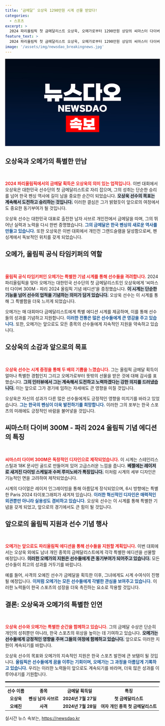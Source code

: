 ```yaml
---
title: ‘금메달’ 오상욱 1290만원 시계 선물 받았다!
categories:
  - 스포츠
excerpt: >
  2024 파리올림픽 첫 금메달리스트 오상욱, 오메가로부터 1290만원 상당의 씨마스터 다이버 300M - 기념 에디션을 증정받았다. 펜싱 그랜드슬램 완수의 기쁨과 함께 올림픽의 특별한 경험을 나눈 그가 전하는 열정과 결심은 클릭을 유도한다!
feature_text: >
  2024 파리올림픽 첫 금메달리스트 오상욱, 오메가로부터 1290만원 상당의 씨마스터 다이버 300M - 기념 에디션을 증정받았다. 펜싱 그랜드슬램 완수의 기쁨과 함께 올림픽의 특별한 경험을 나눈 그가 전하는 열정과 결심은 클릭을 유도한다!
image: '/assets/img/newsdao_breakingnews.jpg'
---
```


<p><img src="/assets/img/newsdao_breakingnews.jpg" alt="bookingtag 속보" /></p>

<h2 data-ke-size="size26">오상욱과 오메가의 특별한 만남</h2>

<p data-ke-size="size16">&nbsp;</p>

<p><b><span style="color: #ee2323;">2024 파리올림픽에서의 금메달 획득은 오상욱의 의미 있는 업적입니다.</span></b> 이번 대회에서 오상욱은 대한민국 선수단의 첫 금메달리스트로 자리 잡으며, 그의 성취는 단순한 승리를 넘어 한국 펜싱 역사에 길이 남을 중요한 순간이 되었습니다. <b><span style="background-color: #21538527;">오상욱 선수의 목표는 계속해서 도전하고 승리하는 것입니다.</span></b> 이러한 결심은 그가 밝혔듯이 앞으로의 여정에서도 중요한 동기부여가 될 것입니다.</p>

<p>오상욱 선수는 대한민국 대표로 출전한 남자 사브르 개인전에서 금메달을 따며, 그의 뛰어난 실력과 노력을 다시 한번 증명했습니다. <b><span style="color: #1a5490;">그의 금메달은 한국 펜싱의 새로운 역사를 만들고 있습니다.</span></b> 또한 오상욱은 이번 대회에서 개인전 그랜드슬램을 달성함으로써, 펜싱계에서 독보적인 위치를 갖게 되었습니다.</p>

<h2 data-ke-size="size26">오메가, 올림픽 공식 타임키퍼의 역할</h2>

<p data-ke-size="size16">&nbsp;</p>

<p><b><span style="color: #ee2323;">올림픽 공식 타임키퍼인 오메가는 특별한 기념 시계를 통해 선수들을 격려합니다.</span></b> 2024 파리올림픽을 맞아 오메가는 대한민국 선수단의 첫 금메달리스트인 오상욱에게 ‘씨마스터 다이버 300M - 파리 2024 올림픽 기념 에디션’을 증정했습니다. <b><span style="background-color: #21538527;">이 시계는 단순한 기능을 넘어 선수의 업적을 기념하는 의미가 담겨 있습니다.</span></b> 오상욱 선수는 이 시계를 통해 그 특별함을 더욱 느끼게 되었습니다.</p>

<p>오메가는 매 대회마다 금메달리스트에게 특별 에디션 시계를 제공하며, 이를 통해 선수들의 성과를 기념하고 지원합니다. <b><span style="color: #1a5490;">이러한 전통은 많은 선수들에게 큰 영감을 주고 있습니다.</span></b> 또한, 오메가는 앞으로도 모든 종목의 선수들에게 지속적인 지원을 약속하고 있습니다.</p>

<h2 data-ke-size="size26">오상욱의 소감과 앞으로의 목표</h2>

<p data-ke-size="size16">&nbsp;</p>

<p><b><span style="color: #ee2323;">오상욱 선수는 시계 증정을 통해 두 배의 기쁨을 느꼈습니다.</span></b> 그는 올림픽 금메달 획득이 얼마나 특별한 경험인지 그리고 오메가로부터 뜻밖의 선물을 받은 것에 대해 감사를 표했습니다. <b><span style="background-color: #21538527;">그의 인터뷰에서 그는 계속해서 도전하고 노력하겠다는 강한 의지를 드러냈습니다.</span></b> 이는 앞으로 그가 경기에 임하는 자세에도 큰 영향을 미칠 것입니다.</p>

<p>오상욱은 자신의 성과가 다른 많은 선수들에게도 긍정적인 영향을 미치기를 바라고 있었습니다. <b><span style="color: #1a5490;">그는 한국의 펜싱이 더욱 발전하기를 희망합니다.</span></b> 이러한 그의 포부는 한국 스포츠의 미래에도 긍정적인 바람을 불어넣을 것입니다.</p>

<h2 data-ke-size="size26">씨마스터 다이버 300M - 파리 2024 올림픽 기념 에디션의 특징</h2>

<p data-ke-size="size16">&nbsp;</p>

<p><b><span style="color: #ee2323;">씨마스터 다이버 300M은 독창적인 디자인으로 제작되었습니다.</span></b> 이 시계는 스테인리스 스틸과 18K 문샤인 골드로 만들어져 있어 고급스러운 느낌을 줍니다. <b><span style="background-color: #21538527;">베젤에는 레이저로 새겨진 다이빙 스케일과 수퍼 루미노바가 특징입니다.</span></b> 이처럼 시계의 세부 디자인은 기능적인 면을 고려하여 제작되었습니다.</p>

<p>시계의 다이얼은 레이저 인그레이빙을 통해 아름답게 장식되었으며, 6시 방향에는 특별한 Paris 2024 타이포그래피가 새겨져 있습니다. <b><span style="color: #1a5490;">이러한 혁신적인 디자인은 매력적인 외관뿐만 아니라 실용성도 겸비하고 있습니다.</span></b> 오상욱 선수는 이 시계를 통해 특별한 기념을 갖게 되었고, 앞으로의 경기에서도 큰 힘이 될 것입니다.</p>

<h2 data-ke-size="size26">앞으로의 올림픽 지원과 선수 기념 행사</h2>

<p data-ke-size="size16">&nbsp;</p>

<p><b><span style="color: #ee2323;">오메가는 앞으로도 파리올림픽 에디션을 통해 선수들을 지원할 계획입니다.</span></b> 이번 대회에서는 오상욱 외에도 남녀 개인 종목의 금메달리스트에게 각각 특별한 에디션을 선물할 예정입니다. <b><span style="background-color: #21538527;">이러한 오메가의 지원은 선수들에게 큰 동기부여가 되어주고 있습니다.</span></b> 모든 선수들이 최고의 성과를 거두기를 바랍니다.</p>

<p>예를 들어, 사격의 오예진 선수가 금메달을 획득한 이후, 그녀에게도 시계 수여식이 진행될 예정입니다. <b><span style="color: #1a5490;">이처럼 오메가는 모든 선수들에게 각별한 관심을 보여주고 있습니다.</span></b> 이러한 노력들이 한국 스포츠의 성장을 더욱 촉진하는 요소로 작용할 것입니다.</p>

<h2 data-ke-size="size26">결론: 오상욱과 오메가의 특별한 인연</h2>

<p data-ke-size="size16">&nbsp;</p>

<p><b><span style="color: #ee2323;">오상욱 선수와 오메가는 특별한 순간을 함께하고 있습니다.</span></b> 그의 금메달 수상은 단순히 개인의 성취뿐만 아니라, 한국 스포츠의 위상을 높이는 데 기여하고 있습니다. <b><span style="background-color: #21538527;">오메가는 선수들에게 긍정적인 영향을 주며 그들의 여정에 함께하고 있습니다.</span></b> 앞으로도 이러한 지원이 계속되기를 바랍니다.</p>

<p>오상욱 선수의 목표와 오메가의 지속적인 지원은 한국 스포츠 발전에 큰 보탬이 될 것입니다. <b><span style="color: #1a5490;">올림픽은 선수들에게 꿈을 이루는 기회이며, 오메가는 그 과정을 아름답게 기록하고 있습니다.</span></b> 우리는 이러한 노력들이 앞으로도 계속되기를 바라며, 더욱 많은 성과를 이루어내기를 기원합니다.</p>

<hr style="border:1px solid #000;"/>

<table style="width: 100%; border-collapse: collapse;">
  <tr>
    <td style="text-align: center; height: 17px;"><b>선수 이름</b></td>
    <td style="text-align: center; height: 17px;"><b>종목</b></td>
    <td style="text-align: center; height: 17px;"><b>금메달 획득일</b></td>
    <td style="text-align: center; height: 17px;"><b>특징</b></td>
  </tr>
  <tr>
    <td style="text-align: center; height: 17px;"><b>오상욱</b></td>
    <td style="text-align: center; height: 17px;"><b>펜싱 남자 사브르</b></td>
    <td style="text-align: center; height: 17px;"><b>2024년 7월 27일</b></td>
    <td style="text-align: center; height: 17px;"><b>첫 금메달리스트</b></td>
  </tr>
  <tr>
    <td style="text-align: center; height: 17px;"><b>오예진</b></td>
    <td style="text-align: center; height: 17px;"><b>사격</b></td>
    <td style="text-align: center; height: 17px;"><b>2024년 7월 28일</b></td>
    <td style="text-align: center; height: 17px;"><b>여자 개인 종목 첫 금메달리스트</b></td>
  </tr>
</table>
실시간 뉴스 속보는, <a href="https://newsdao.kr" rel="dofollow">https://newsdao.kr</a>


